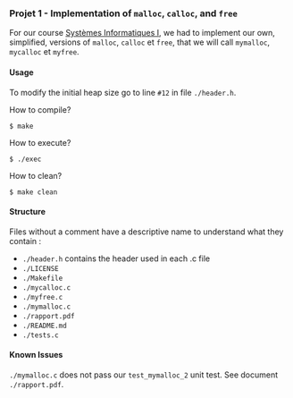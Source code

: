 <!-- To read with Atom go to >Packages>Mardown Preview -->

### Projet 1 - Implementation of `malloc`, `calloc`, and `free`

For our course
[Systèmes Informatiques I](https://sites.uclouvain.be/SystInfo/), we had to
implement our own, simplified, versions of `malloc`, `calloc` et `free`, that
we will call `mymalloc`, `mycalloc` et `myfree`.

#### Usage

To modify the initial heap size go to line `#12` in file `./header.h`.

How to compile?

`$ make`

How to execute?

`$ ./exec`

How to clean?

`$ make clean`

#### Structure

Files without a comment have a descriptive name to understand what
they contain :

* `./header.h` contains the header used in each .c file
* `./LICENSE`
* `./Makefile`
* `./mycalloc.c`
* `./myfree.c`
* `./mymalloc.c`
* `./rapport.pdf`
* `./README.md`
* `./tests.c`

#### Known Issues

`./mymalloc.c` does not pass our `test_mymalloc_2` unit test. See document
`./rapport.pdf`.
